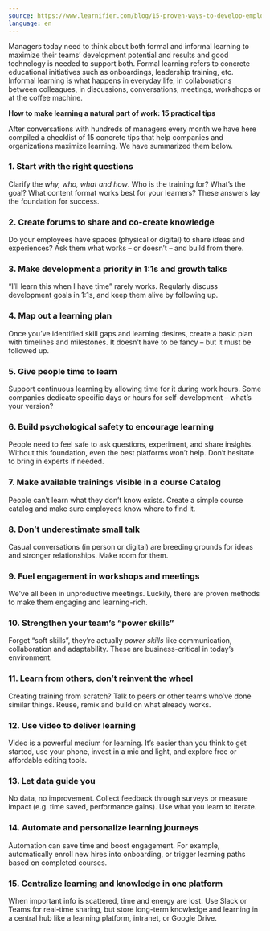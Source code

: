```yaml
---
source: https://www.learnifier.com/blog/15-proven-ways-to-develop-employee-skills-in-todays-hybrid-workplace
language: en
---
```


Managers today need to think about both formal and informal learning to maximize their teams’ development potential and results and good technology is needed to support both. Formal learning refers to concrete educational initiatives such as onboardings, leadership training, etc. Informal learning is what happens in everyday life, in collaborations between colleagues, in discussions, conversations, meetings, workshops or at the coffee machine.

**How to make learning a natural part of work: 15 practical tips**

After conversations with hundreds of managers every month we have here compiled a checklist of 15 concrete tips that help companies and organizations maximize learning. We have summarized them below.

### 1. Start with the right questions

Clarify the *why, who, what and how*. Who is the training for? What’s the goal? What content format works best for your learners? These answers lay the foundation for success.

### 2. Create forums to share and co-create knowledge

Do your employees have spaces (physical or digital) to share ideas and experiences? Ask them what works – or doesn’t – and build from there.

### 3. Make development a priority in 1:1s and growth talks

“I’ll learn this when I have time” rarely works. Regularly discuss development goals in 1:1s, and keep them alive by following up.

### 4. Map out a learning plan

Once you’ve identified skill gaps and learning desires, create a basic plan with timelines and milestones. It doesn’t have to be fancy – but it must be followed up.

### 5. Give people time to learn

Support continuous learning by allowing time for it during work hours. Some companies dedicate specific days or hours for self-development – what’s your version?

### 6. Build psychological safety to encourage learning

People need to feel safe to ask questions, experiment, and share insights. Without this foundation, even the best platforms won’t help. Don’t hesitate to bring in experts if needed.

### 7. Make available trainings visible in a course Catalog

People can’t learn what they don’t know exists. Create a simple course catalog and make sure employees know where to find it.

### 8. Don’t underestimate small talk

Casual conversations (in person or digital) are breeding grounds for ideas and stronger relationships. Make room for them.

### 9. Fuel engagement in workshops and meetings

We’ve all been in unproductive meetings. Luckily, there are proven methods to make them engaging and learning-rich.

### 10. Strengthen your team’s “power skills”

Forget “soft skills”, they’re actually *power skills* like communication, collaboration and adaptability. These are business-critical in today’s environment.

### 11. Learn from others, don’t reinvent the wheel

Creating training from scratch? Talk to peers or other teams who’ve done similar things. Reuse, remix and build on what already works.

### 12. Use video to deliver learning

Video is a powerful medium for learning. It’s easier than you think to get started, use your phone, invest in a mic and light, and explore free or affordable editing tools.

### 13. Let data guide you

No data, no improvement. Collect feedback through surveys or measure impact (e.g. time saved, performance gains). Use what you learn to iterate.

### 14. Automate and personalize learning journeys

Automation can save time and boost engagement. For example, automatically enroll new hires into onboarding, or trigger learning paths based on completed courses.

### 15. Centralize learning and knowledge in one platform

When important info is scattered, time and energy are lost. Use Slack or Teams for real-time sharing, but store long-term knowledge and learning in a central hub like a learning platform, intranet, or Google Drive.